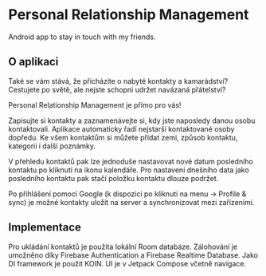# Personal Relationship Management
Android app to stay in touch with my friends.

## O aplikaci

Také se vám stává, že přicházíte o nabyté kontakty a kamarádství?
Cestujete po světě, ale nejste schopni udržet navázaná přátelství?

Personal Relationship Management je přímo pro vás!

Zapisujte si kontakty a zaznamenávejte si, kdy jste naposledy danou osobu kontaktovali.
Aplikace automaticky řadí nejstarší kontaktované osoby dopředu.
Ke všem kontaktům si můžete přidat zemi, způsob kontaktu, kategorii i další poznámky.

V přehledu kontaktů pak lze jednoduše nastavovat nové datum posledního kontaktu po kliknutí na ikonu kalendáře.
Pro nastavení dnešního data jako posledního kontaktu pak stačí položku kontaktu dlouze podržet.

Po přihlášení pomocí Google (k dispozici po kliknutí na menu -> Profile & sync) je možné kontakty 
uložit na server a synchronizovat mezi zařízeními.

## Implementace

Pro ukládání kontaktů je použita lokální Room databáze.
Zálohování je umožněno díky Firebase Authentication a Firebase Realtime Database.
Jako DI framework je použit KOIN.
UI je v Jetpack Compose včetně navigace.
